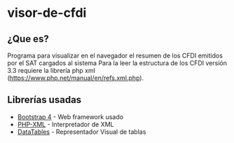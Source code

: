 # visor-de-cfdi
## ¿Que es?
Programa para visualizar en el navegador el resumen de los CFDI emitidos por el SAT cargados al sistema
Para la leer la estructura de los CFDI versión 3.3 requiere la librería php xml (https://www.php.net/manual/en/refs.xml.php).

## Librerías usadas

* [Bootstrap 4](https://getbootstrap.com/) - Web framework usado 
* [PHP-XML](https://www.php.net/manual/en/refs.xml.php) - Interpretador de XML
* [DataTables](https://datatables.net/) - Representador Visual de tablas
